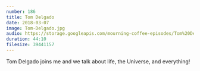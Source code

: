 ```yaml
---
number: 186
title: Tom Delgado
date: 2018-03-07
image: Tom-Delgado.jpg
audio: https://storage.googleapis.com/mourning-coffee-episodes/Tom%20Delgado%20Release.mp3
duration: 44:10
filesize: 39441157
---
```


Tom Delgado joins me and we talk about life, the Universe, and everything!
